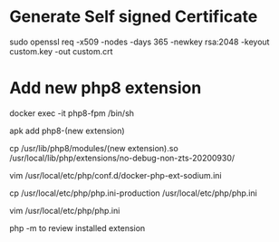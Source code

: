 # Generate Self signed Certificate

sudo openssl req -x509 -nodes -days 365 -newkey rsa:2048 -keyout custom.key -out custom.crt


# Add new php8 extension


docker exec -it php8-fpm /bin/sh

apk add php8-(new extension)

 cp /usr/lib/php8/modules/(new extension).so /usr/local/lib/php/extensions/no-debug-non-zts-20200930/

vim /usr/local/etc/php/conf.d/docker-php-ext-sodium.ini 


cp /usr/local/etc/php/php.ini-production /usr/local/etc/php/php.ini

vim /usr/local/etc/php/php.ini

php -m to review installed extension
